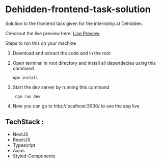 # Dehidden-frontend-task-solution
 Solution to the frontend task given for the internship at Dehidden.
 
 Checkout the live preview here:
 [Live Preview](https://dehidden-frontend-task-solution.vercel.app/)
 
 
 Steps to run this on your machine
 
 1. Download and extract the code and in the root
 
 2. Open terminal in root directory and install all dependecies using this command

        npm install
        

3. Start the dev server by running this command
    
        npm run dev
        

4. Now you can go to http://localhost:3000/ to see the app live

## TechStack : 

 - NextJS
 - ReactJS
 - Typescript
 - Axios
 - Styled-Components

